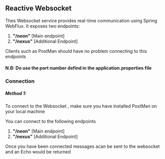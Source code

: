 ## Reactive Websocket

Thes Websocket service provides real-time communication using Spring WebFlux. It exposes two endpoints:
1. **"/neon"** [Main endpoint]
2. **"/nexus"** [Additional Endpoint]

Clients such as PostMan should have no problem connecting to this endpoints

#### N.B: Do use the port number defind in the application.properties file

### Connection

##### Method 1:
To connect to the Websocket , make sure you have installed PostMan on your local machine

You can connect to the following endpoints
1. **"/neon"** [Main endpoint]
2. **"/nexus"** [Additional Endpoint]

Once you have been connected messages acan be sent to the websocket and an Echo would be returned
